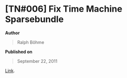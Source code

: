 # \[TN#006\] Fix Time Machine Sparsebundle

**Author**

> Ralph Böhme

**Published on**

> September 22, 2011

<a
href="https://www.garth.org/archives/2011,08,27,169,fix-time-machine-sparsebundle-nas-based-backup-errors.html"
target="_blank">Link</a>.
